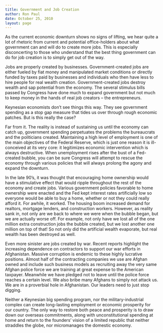 ```yaml
---
title: Government and Job Creation
author: Ron Paul
date: October 25, 2010
layout: page
---
```


As the current economic downturn shows no signs of lifting, we hear quite a lot
of rhetoric from current and potential office-holders about what government can
and will do to create more jobs. This is especially disconcerting to those who
understand that the best thing government can do for job creation is to simply
get out of the way.

Jobs are properly created by businesses. Government-created jobs are either
fueled by fiat money and manipulated market conditions or directly funded by
taxes paid by businesses and individuals who then have less to hire people for
real wealth creation. Government-created jobs destroy wealth and sap potential
from the economy. The several stimulus bills passed by Congress have done much
to expand government but not much to keep money in the hands of real job
creators – the entrepreneurs.

Keynesian economists don’t see things this way. They see government spending as
a stop gap measure that tides us over through rough economic patches. But is
this really the case?

Far from it. The reality is instead of sustaining us until the economy can
catch up, government spending perpetuates the problems the bureaucrats and the
politicians created. Maintaining a high level of employment is one of the main
objectives of the Federal Reserve, which is just one reason it is ill-conceived
at its very core: it legitimizes economic intervention which is always
destructive. When unemployment rises after the bust of a Fed-created bubble,
you can be sure Congress will attempt to rescue the economy through various
policies that will always prolong the agony and expand the downturn.

In the late 90’s, it was thought that encouraging home ownership would have a
stimulative effect that would ripple throughout the rest of the economy and
create jobs. Various government policies favorable to home ownership were
enacted and the Fed kept interest rates artificially low so everyone would be
able to buy a home, whether or not they could really afford it. For awhile, it
worked. The housing boom increased demand for realtors, mortgage lenders, and
construction workers. However, as reality sank in, not only are we back to
where we were when the bubble began, but we are actually worse off. For
example, not only have we lost all of the one million extra construction jobs
the bubble created, but we lost another one million on top of that! So not only
did the artificial wealth evaporate, but real wealth has been destroyed as
well.

Even more sinister are jobs created by war. Recent reports highlight the
increasing dependence on contractors to support our war efforts in Afghanistan.
Massive corruption is endemic to these highly lucrative positions. Almost half
of the contracting companies we use are Afghan owned and include such business
models as recruiting away the very same Afghan police force we are training at
great expense to the American taxpayer. Meanwhile we have pledged not to leave
until the police force reaches a certain level. We also bribe many Afghans to
simply not attack us. We are in a proverbial hole in Afghanistan. Our leaders
need to just stop digging.

Neither a Keynesian big spending program, nor the military-industrial complex
can create long-lasting employment or economic prosperity for our country. The
only way to restore both peace and prosperity is to draw down our overseas
commitments, along with unconstitutional spending at home and return to the
founders’ vision of a limited republic that neither straddles the globe, nor
micromanages the domestic economy.

